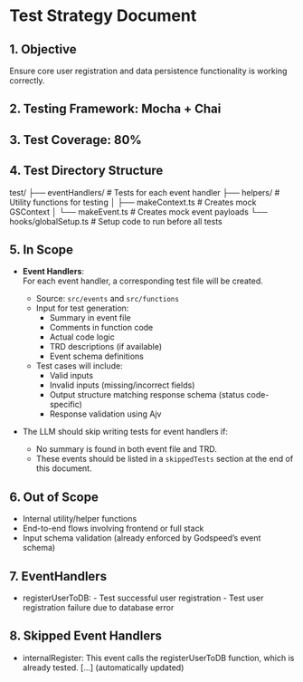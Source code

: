 # Test Strategy Document

## 1. Objective
Ensure core user registration and data persistence functionality is working correctly.

## 2. Testing Framework: Mocha + Chai

## 3. Test Coverage: 80%

## 4. Test Directory Structure

test/
├── eventHandlers/           # Tests for each event handler
├── helpers/                 # Utility functions for testing
│   ├── makeContext.ts       # Creates mock GSContext
│   └── makeEvent.ts         # Creates mock event payloads
└── hooks/globalSetup.ts     # Setup code to run before all tests

## 5. In Scope
- **Event Handlers**:  
  For each event handler, a corresponding test file will be created.  
  - Source: `src/events` and `src/functions`
  - Input for test generation:
    - Summary in event file
    - Comments in function code
    - Actual code logic
    - TRD descriptions (if available)
    - Event schema definitions
  - Test cases will include:
    - Valid inputs
    - Invalid inputs (missing/incorrect fields)
    - Output structure matching response schema (status code-specific)
    - Response validation using Ajv

- The LLM should skip writing tests for event handlers if:
  - No summary is found in both event file and TRD.
  - These events should be listed in a `skippedTests` section at the end of this document.

## 6. Out of Scope
- Internal utility/helper functions
- End-to-end flows involving frontend or full stack
- Input schema validation (already enforced by Godspeed’s event schema)

## 7. EventHandlers
- registerUserToDB:
      - Test successful user registration
      - Test user registration failure due to database error

## 8. Skipped Event Handlers
- internalRegister: This event calls the registerUserToDB function, which is already tested.
[...] (automatically updated)